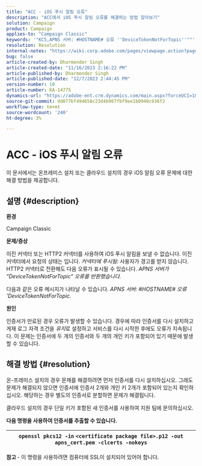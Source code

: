 ```yaml
---
title: "ACC - iOS 푸시 알림 오류"
description: "ACC에서 iOS 푸시 알림 오류를 해결하는 방법 알아보기"
solution: Campaign
product: Campaign
applies-to: "Campaign Classic"
keywords: '"KCS,APNS 서버: #HOSTNAME# 오류 ''DeviceTokenNotForTopic''""'
resolution: Resolution
internal-notes: "https://wiki.corp.adobe.com/pages/viewpage.action?pageId=1334124733"
bug: false
article-created-by: Dharmender Singh
article-created-date: "11/16/2023 2:16:22 PM"
article-published-by: Dharmender Singh
article-published-date: "12/7/2023 2:44:45 PM"
version-number: 10
article-number: KA-14775
dynamics-url: "https://adobe-ent.crm.dynamics.com/main.aspx?forceUCI=1&pagetype=entityrecord&etn=knowledgearticle&id=8e1a5fb3-8a84-ee11-8179-6045bd006e5a"
source-git-commit: dd077bf494658c23d4b967fbf9ee1b0940c936f2
workflow-type: tm+mt
source-wordcount: '240'
ht-degree: 3%

---
```


# ACC - iOS 푸시 알림 오류


이 문서에서는 온프레미스 설치 또는 클라우드 설치의 경우 iOS 알림 오류 문제에 대한 해결 방법을 제공합니다.

## 설명 {#description}




<b>환경</b>

Campaign Classic



<b>문제/증상</b>

이진 커넥터 또는 HTTP2 커넥터를 사용하여 iOS 푸시 알림을 보낼 수 없습니다. 이진 커넥터에서 요청의 상태는 입니다. *커넥터에 푸시됨*: 사용자가 경고를 받지 않습니다. HTTP2 커넥터로 전환해도 다음 오류가 표시될 수 있습니다. *APNS 서버가 &quot;DeviceTokenNotForTopic&quot; 오류를 반환했습니다.*



다음과 같은 오류 메시지가 나타날 수 있습니다. *APNS 서버: #HOSTNAME# 오류 &#39;DeviceTokenNotForTopic.*



<b>원인</b>



인증서가 만료된 경우 오류가 발생할 수 있습니다. 경우에 따라 인증서를 다시 설치하고 게재 로그 자격 조건을 *유지*로 설정하고 서비스를 다시 시작한 후에도 오류가 지속됩니다. 이 문제는 인증서에 두 개의 인증서와 두 개의 개인 키가 포함되어 있기 때문에 발생할 수 있습니다.










## 해결 방법 {#resolution}


온-프레미스 설치의 경우 문제를 해결하려면 먼저 인증서를 다시 설치하십시오. 그래도 문제가 해결되지 않으면 인증서에 인증서 2개와 개인 키 2개가 포함되어 있는지 확인하십시오. 해당하는 경우 별도의 인증서로 분할하면 문제가 해결됩니다.

클라우드 설치의 경우 단일 키가 포함된 새 인증서를 사용하여 지원 팀에 문의하십시오.



<b>다음 명령을 사용하여 인증서를 추출할 수 있습니다.</b>


| `openssl pkcs12 -in` `<certificate package file>.p12 -out apns_cert.pem -clcerts -nokeys` |
| --- |




<b>참고 </b>- 이 명령을 사용하려면 컴퓨터에 SSL이 설치되어 있어야 합니다.
